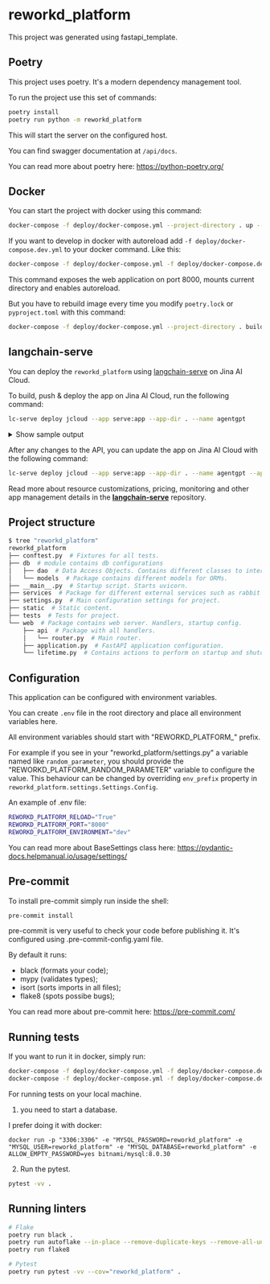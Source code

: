 # reworkd_platform

This project was generated using fastapi_template.

## Poetry

This project uses poetry. It's a modern dependency management
tool.

To run the project use this set of commands:

```bash
poetry install
poetry run python -m reworkd_platform
```

This will start the server on the configured host.

You can find swagger documentation at `/api/docs`.

You can read more about poetry here: https://python-poetry.org/

## Docker

You can start the project with docker using this command:

```bash
docker-compose -f deploy/docker-compose.yml --project-directory . up --build
```

If you want to develop in docker with autoreload add `-f deploy/docker-compose.dev.yml` to your docker command.
Like this:

```bash
docker-compose -f deploy/docker-compose.yml -f deploy/docker-compose.dev.yml --project-directory . up --build
```

This command exposes the web application on port 8000, mounts current directory and enables autoreload.

But you have to rebuild image every time you modify `poetry.lock` or `pyproject.toml` with this command:

```bash
docker-compose -f deploy/docker-compose.yml --project-directory . build
```

## langchain-serve

You can deploy the `reworkd_platform` using [langchain-serve](https://github.com/jina-ai/langchain-serve) on Jina AI Cloud.

To build, push & deploy the app on Jina AI Cloud, run the following command:

```bash
lc-serve deploy jcloud --app serve:app --app-dir . --name agentgpt
```

<details>
<summary>Show sample output</summary>
╭──────────────┬─────────────────────────────────────────────────────────────────────────────────────╮
│ App ID       │                                 agentgpt-cd6f71772c                                 │
├──────────────┼─────────────────────────────────────────────────────────────────────────────────────┤
│ Phase        │                                       Serving                                       │
├──────────────┼─────────────────────────────────────────────────────────────────────────────────────┤
│ Endpoint     │                      https://agentgpt-cd6f71772c.wolf.jina.ai                       │
├──────────────┼─────────────────────────────────────────────────────────────────────────────────────┤
│ App logs     │                               https://cloud.jina.ai/                                │
├──────────────┼─────────────────────────────────────────────────────────────────────────────────────┤
│ Swagger UI   │                    https://agentgpt-cd6f71772c.wolf.jina.ai/docs                    │
├──────────────┼─────────────────────────────────────────────────────────────────────────────────────┤
│ OpenAPI JSON │                https://agentgpt-cd6f71772c.wolf.jina.ai/openapi.json                │
╰──────────────┴─────────────────────────────────────────────────────────────────────────────────────╯
</details>


After any changes to the API, you can update the app on Jina AI Cloud with the following command:

```bash
lc-serve deploy jcloud --app serve:app --app-dir . --name agentgpt --app-id <APP-ID>-
```

Read more about resource customizations, pricing, monitoring and other app management details in the **[langchain-serve](https://github.com/jina-ai/langchain-serve)** repository.


## Project structure

```bash
$ tree "reworkd_platform"
reworkd_platform
├── conftest.py  # Fixtures for all tests.
├── db  # module contains db configurations
│   ├── dao  # Data Access Objects. Contains different classes to interact with database.
│   └── models  # Package contains different models for ORMs.
├── __main__.py  # Startup script. Starts uvicorn.
├── services  # Package for different external services such as rabbit or redis etc.
├── settings.py  # Main configuration settings for project.
├── static  # Static content.
├── tests  # Tests for project.
└── web  # Package contains web server. Handlers, startup config.
    ├── api  # Package with all handlers.
    │   └── router.py  # Main router.
    ├── application.py  # FastAPI application configuration.
    └── lifetime.py  # Contains actions to perform on startup and shutdown.
```

## Configuration

This application can be configured with environment variables.

You can create `.env` file in the root directory and place all
environment variables here. 

All environment variables should start with "REWORKD_PLATFORM_" prefix.

For example if you see in your "reworkd_platform/settings.py" a variable named like
`random_parameter`, you should provide the "REWORKD_PLATFORM_RANDOM_PARAMETER" 
variable to configure the value. This behaviour can be changed by overriding `env_prefix` property
in `reworkd_platform.settings.Settings.Config`.

An example of .env file:
```bash
REWORKD_PLATFORM_RELOAD="True"
REWORKD_PLATFORM_PORT="8000"
REWORKD_PLATFORM_ENVIRONMENT="dev"
```

You can read more about BaseSettings class here: https://pydantic-docs.helpmanual.io/usage/settings/

## Pre-commit

To install pre-commit simply run inside the shell:
```bash
pre-commit install
```

pre-commit is very useful to check your code before publishing it.
It's configured using .pre-commit-config.yaml file.

By default it runs:
* black (formats your code);
* mypy (validates types);
* isort (sorts imports in all files);
* flake8 (spots possibe bugs);


You can read more about pre-commit here: https://pre-commit.com/


## Running tests

If you want to run it in docker, simply run:

```bash
docker-compose -f deploy/docker-compose.yml -f deploy/docker-compose.dev.yml --project-directory . run --build --rm api pytest -vv .
docker-compose -f deploy/docker-compose.yml -f deploy/docker-compose.dev.yml --project-directory . down
```

For running tests on your local machine.
1. you need to start a database.

I prefer doing it with docker:
```
docker run -p "3306:3306" -e "MYSQL_PASSWORD=reworkd_platform" -e "MYSQL_USER=reworkd_platform" -e "MYSQL_DATABASE=reworkd_platform" -e ALLOW_EMPTY_PASSWORD=yes bitnami/mysql:8.0.30
```


2. Run the pytest.
```bash
pytest -vv .
```

## Running linters
```bash
# Flake
poetry run black .
poetry run autoflake --in-place --remove-duplicate-keys --remove-all-unused-imports -r .
poetry run flake8

# Pytest
poetry run pytest -vv --cov="reworkd_platform" .
```
